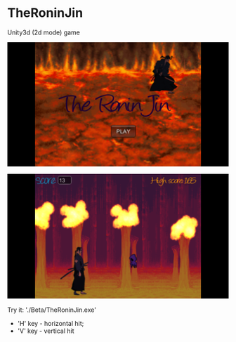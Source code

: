 # TheRoninJin
Unity3d (2d mode) game

![The Ronin Jin](./Assets/Main.png "The Ronin Jin")

![The Ronin Jin](./Assets/Game1.png "The Ronin Jin")

Try it: './Beta/TheRoninJin.exe'

 - 'H' key - horizontal hit;
 - 'V' key - vertical hit
